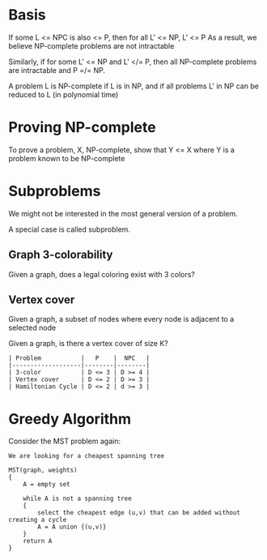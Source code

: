 # Basis

If some L <= NPC is also <= P, then for all L' <= NP, L' <= P
As a result, we believe NP-complete problems are not intractable

Similarly, if for some L' <= NP and L' </= P, then all NP-complete problems are intractable and P =/= NP.

A problem L is NP-complete if L is in NP, and if all problems L' in NP can be reduced to L (in polynomial time)

# Proving NP-complete

To prove a problem, X, NP-complete, show that Y <= X where Y is a problem known to be NP-complete

# Subproblems

We might not be interested in the most general version of a problem.

A special case is called subproblem.

## Graph 3-colorability

Given a graph, does a legal coloring exist with 3 colors?

## Vertex cover

Given a graph, a subset of nodes where every node is adjacent to a selected node

Given a graph, is there a vertex cover of size K?

    | Problem           |   P    |  NPC   |
    |-------------------|--------|--------|
    | 3-color           | D <= 3 | D >= 4 |
    | Vertex cover      | D <= 2 | D >= 3 |
    | Hamiltonian Cycle | D <= 2 | d >= 3 |

# Greedy Algorithm

Consider the MST problem again:

    We are looking for a cheapest spanning tree

    MST(graph, weights)
    {
        A = empty set

        while A is not a spanning tree
        {
            select the cheapest edge (u,v) that can be added without creating a cycle
            A = A union {(u,v)}
        }
        return A
    }

